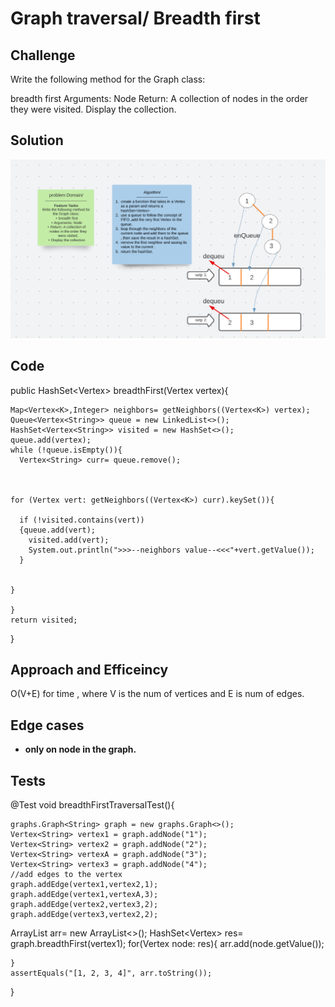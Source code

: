 # Graph traversal/ Breadth first

## Challenge 
Write the following method for the Graph class:

breadth first
Arguments: Node
Return: A collection of nodes in the order they were visited.
Display the collection.

## Solution 
![img](assets/breadthFirstGraph.png)
## Code 

  public HashSet<Vertex<String>> breadthFirst(Vertex<String> vertex){

    Map<Vertex<K>,Integer> neighbors= getNeighbors((Vertex<K>) vertex);
    Queue<Vertex<String>> queue = new LinkedList<>();
    HashSet<Vertex<String>> visited = new HashSet<>();
    queue.add(vertex);
    while (!queue.isEmpty()){
      Vertex<String> curr= queue.remove();



    for (Vertex vert: getNeighbors((Vertex<K>) curr).keySet()){

      if (!visited.contains(vert))
      {queue.add(vert);
        visited.add(vert);
        System.out.println(">>>--neighbors value--<<<"+vert.getValue());
      }


    }

    }
    return visited;

  }

## Approach and Efficeincy 

O(V+E) for time , where V is the num of vertices and E is num of edges.
## Edge cases 
* **only on node in the graph.** 


## Tests

 @Test
    void breadthFirstTraversalTest(){
        
    graphs.Graph<String> graph = new graphs.Graph<>();
    Vertex<String> vertex1 = graph.addNode("1");
    Vertex<String> vertex2 = graph.addNode("2");
    Vertex<String> vertexA = graph.addNode("3");
    Vertex<String> vertex3 = graph.addNode("4");
    //add edges to the vertex
    graph.addEdge(vertex1,vertex2,1);
    graph.addEdge(vertex1,vertexA,3);
    graph.addEdge(vertex2,vertex3,2);
    graph.addEdge(vertex3,vertex2,2);
ArrayList <String>arr= new ArrayList<>();
HashSet<Vertex<String>> res= graph.breadthFirst(vertex1);
    for(Vertex<String> node: res){
      arr.add(node.getValue());

    }
    assertEquals("[1, 2, 3, 4]", arr.toString());
  }
